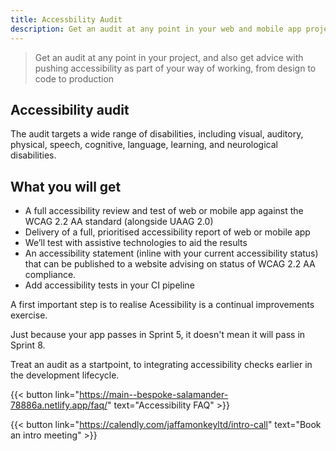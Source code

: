 ```yaml
---
title: Accessbility Audit
description: Get an audit at any point in your web and mobile app projects
---
```


> Get an audit at any point in your project, and also get advice with pushing accessibility as part of your way of working, from design to code to production

## Accessibility audit
The audit targets a wide range of disabilities, including visual, auditory, physical, speech, cognitive, language, learning, and neurological disabilities.

## What you will get

- A full accessibility review and test of web or mobile app against the WCAG 2.2 AA standard (alongside UAAG 2.0)
- Delivery of a full, prioritised accessibility report of web or mobile app
- We’ll test with assistive technologies to aid the results
- An accessibility statement (inline with your current accessibility status) that can be published to a website advising on status of WCAG 2.2 AA compliance.
- Add accessibility tests in your CI pipeline

A first important step is to realise Acessibility is a continual improvements exercise.

Just because your app passes in Sprint 5, it doesn't mean it will pass in Sprint 8.

Treat an audit as a startpoint, to integrating accessibility checks earlier in the development lifecycle.

{{< button link="https://main--bespoke-salamander-78886a.netlify.app/faq/" text="Accessibility FAQ" >}}

{{< button link="https://calendly.com/jaffamonkeyltd/intro-call" text="Book an intro meeting" >}}

